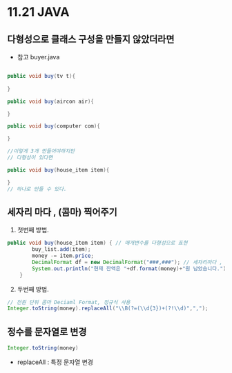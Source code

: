 # 11.21 JAVA

## 다형성으로 클래스 구성을 만들지 않았더라면 
* 참고 buyer.java
```java

public void buy(tv t){
  
}

public void buy(aircon air){

}

public void buy(computer com){

}

//이렇게 3개 만들어야하지만
// 다형성이 있다면 

public void buy(house_item item){

}
// 하나로 만들 수 있다.
```

## 세자리 마다 , (콤마) 찍어주기
1. 첫번째 방법.
```java
public void buy(house_item item) { // 매개변수를 다형성으로 표현
		buy_list.add(item);
		money -= item.price;
		DecimalFormat df = new DecimalFormat("###,###"); // 세자리마다 , (콤마) 찍어주겠다. 
		System.out.println("현재 잔액은 "+df.format(money)+"원 남았습니다.");
	}

```
2. 두번째 방법.
```java
// 천원 단위 콤마 Deciaml Format, 정규식 사용
Integer.toString(money).replaceAll("\\B(?=(\\d{3})+(?!\\d)",",");
```

## 정수를 문자열로 변경
```java
Integer.toString(money)
```
- replaceAll : 특정 문자열 변경

